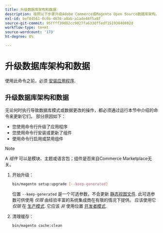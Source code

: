 ```yaml
---
title: 升级数据库架构和数据
description: 按照以下步骤升级Adobe Commerce或Magento Open Source数据库架构。
exl-id: bef04561-6c6b-4636-a8ab-a1ade44f5a8f
source-git-commit: 95ffff39d82cc9027fa633dffedf15193040802d
workflow-type: tm+mt
source-wordcount: '173'
ht-degree: 0%

---
```


# 升级数据库架构和数据

使用此命令之前，必须 [安装应用程序](../advanced.md).

## 升级数据库架构和数据

无论何时执行导致数据库模式或数据更改的操作，都必须通过运行本节中介绍的命令来更新它们。 部分原因如下：

* 您使用命令行升级了应用程序
* 您使用命令行安装或更新了组件
* 使用命令行启用或禁用组件

>[!NOTE]
>
>A *组件* 可以是模块、主题或语言包；组件是否来自Commerce Marketplace无关。

1. 开始升级：

   ```bash
   bin/magento setup:upgrade [--keep-generated]
   ```

   位置 `--keep-generated` 是一个可选参数，不会更新 [静态视图文件](../../configuration/cli/static-view-file-deployment.md). 此可选参数可供使用 *仅限* 由经验丰富的系统集成商在有限的情况下提供。 应该使用它 *仅限* 在 [生产模式](../../configuration/bootstrap/application-modes.md#production-mode). 它应该 *非* 使用位置 [开发者模式](../../configuration/bootstrap/application-modes.md#developer-mode).

1. 清理缓存：

   ```bash
   bin/magento cache:clean
   ```
